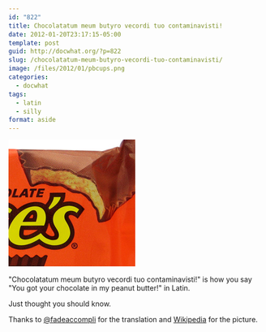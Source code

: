 ```yaml
---
id: "822"
title: Chocolatatum meum butyro vecordi tuo contaminavisti!
date: 2012-01-20T23:17:15-05:00
template: post
guid: http://docwhat.org/?p=822
slug: /chocolatatum-meum-butyro-vecordi-tuo-contaminavisti/
image: /files/2012/01/pbcups.png
categories:
  - docwhat
tags:
  - latin
  - silly
format: aside
---
```


![Reese's Peanut Butter Cups](pbcups.png)

"Chocolatatum meum butyro vecordi tuo contaminavisti!" is how you say "You got
your chocolate in my peanut butter!" in Latin.

Just thought you should know.

Thanks to [@fadeaccompli](https://twitter.com/#!/fadeaccompli) for the
translation and
[Wikipedia](http://en.wikipedia.org/wiki/Reese%27s_Peanut_Butter_Cups) for the
picture.
